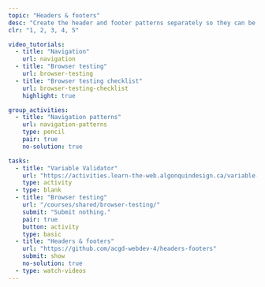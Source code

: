```yaml
---
topic: "Headers & footers"
desc: "Create the header and footer patterns separately so they can be tested and reused."
clr: "1, 2, 3, 4, 5"

video_tutorials:
  - title: "Navigation"
    url: navigation
  - title: "Browser testing"
    url: browser-testing
  - title: "Browser testing checklist"
    url: browser-testing-checklist
    highlight: true

group_activities:
  - title: "Navigation patterns"
    url: navigation-patterns
    type: pencil
    pair: true
    no-solution: true

tasks:
  - title: "Variable Validator"
    url: "https://activities.learn-the-web.algonquindesign.ca/variable-validator/"
    type: activity
  - type: blank
  - title: "Browser testing"
    url: "/courses/shared/browser-testing/"
    submit: "Submit nothing."
    pair: true
    button: activity
    type: basic
  - title: "Headers & footers"
    url: "https://github.com/acgd-webdev-4/headers-footers"
    submit: show
    no-solution: true
  - type: watch-videos
---
```

